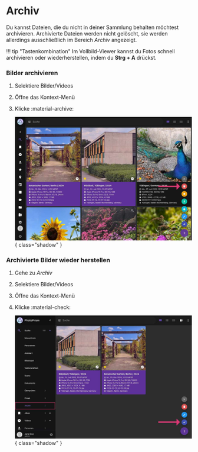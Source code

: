 # Archiv #
Du kannst Dateien, die du nicht in deiner Sammlung behalten möchtest archivieren. 
Archivierte Dateien werden nicht gelöscht, sie werden allerdings ausschließlich im Bereich *Archiv* angezeigt.

!!! tip "Tastenkombination"
    Im Vollbild-Viewer kannst du Fotos schnell archivieren oder wiederherstellen, indem du **Strg + A** drückst.
    
### Bilder archivieren ###

1. Selektiere Bilder/Videos
2. Öffne das Kontext-Menü
3. Klicke :material-archive:

    ![Screenshot](img/archive-2503-german.jpg){ class="shadow" }
    
    <!--![Screenshot](img/confirm-archive.jpg)-->


### Archivierte Bilder wieder herstellen ###

1. Gehe zu *Archiv*
2. Selektiere Bilder/Videos
3. Öffne das Kontext-Menü
4. Klicke :material-check:

    ![Screenshot](img/restore-2503-german.jpg){ class="shadow" }

